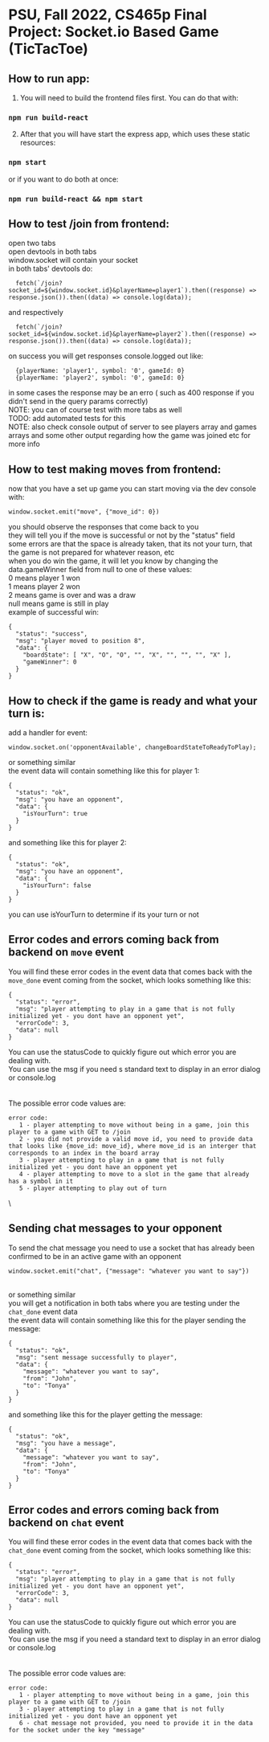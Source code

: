# PSU, Fall 2022, CS465p Final Project: Socket.io Based Game (TicTacToe)

## How to run app:
1. You will need to build the frontend files first.
You can do that with:
### `npm run build-react`

2. After that you will have start the express app, which uses these static resources:
### `npm start`

or if you want to do both at once:

### `npm run build-react && npm start`

## How to test /join from frontend:
open two tabs \
open devtools in both tabs \
window.socket will contain your socket \
in both tabs' devtools do:
```
  fetch(`/join?socket_id=${window.socket.id}&playerName=player1`).then((response) => response.json()).then((data) => console.log(data));
```
and respectively
```
  fetch(`/join?socket_id=${window.socket.id}&playerName=player2`).then((response) => response.json()).then((data) => console.log(data));
```
on success you will get responses console.logged out like:
```
  {playerName: 'player1', symbol: '0', gameId: 0}
  {playerName: 'player2', symbol: '0', gameId: 0}
```
in some cases the response may be an erro ( such as 400 response if you didn't send in the query params correctly) \
NOTE: you can of course test with more tabs as well \
TODO: add automated tests for this \
NOTE: also check console output of server to see players array and games arrays and some other output regarding how the game was joined etc for more info
## How to test making moves from frontend:
now that you have a set up game you can start moving via the dev console with:
```
window.socket.emit("move", {"move_id": 0})
```
you should observe the responses that come back to you \
they will tell you if the move is successful or not by the "status" field \
some errors are that the space is already taken, that its not your turn, that the game is not prepared for whatever reason, etc \
when you do win the game, it will let you know by changing the data.gameWinner field from null to one of these values: \
    0 means player 1 won \
    1 means player 2 won \
    2 means game is over and was a draw \
    null means game is still in play \
example of successful win:
```
{
  "status": "success",
  "msg": "player moved to position 8",
  "data": {
    "boardState": [ "X", "O", "O", "", "X", "", "", "", "X" ],
    "gameWinner": 0
  }
}
```

## How to check if the game is ready and what your turn is:
add a handler for event:
```
window.socket.on('opponentAvailable', changeBoardStateToReadyToPlay);
```
or something similar \
the event data will contain something like this for player 1:
```
{
  "status": "ok",
  "msg": "you have an opponent",
  "data": {
    "isYourTurn": true
  }
}
```
and something like this for player 2:
```
{
  "status": "ok",
  "msg": "you have an opponent",
  "data": {
    "isYourTurn": false
  }
}
```
you can use isYourTurn to determine if its your turn or not

## Error codes and errors coming back from backend on `move` event
You will find these error codes in the event data that comes back with the `move_done` event coming from the socket, which looks something like this:
```
{
  "status": "error",
  "msg": "player attempting to play in a game that is not fully initialized yet - you dont have an opponent yet",
  "errorCode": 3,
  "data": null
}
```
You can use the statusCode to quickly figure out which error you are dealing with.\
You can use the msg if you need s standard text to display in an error dialog or console.log\
\
\
The possible error code values are:
```
error code:
   1 - player attempting to move without being in a game, join this player to a game with GET to /join
   2 - you did not provide a valid move id, you need to provide data that looks like {move_id: move_id}, where move_id is an interger that corresponds to an index in the board array
   3 - player attempting to play in a game that is not fully initialized yet - you dont have an opponent yet
   4 - player attempting to move to a slot in the game that already has a symbol in it
   5 - player attempting to play out of turn
```
\
## Sending chat messages to your opponent
To send the chat message you need to use a socket that has already been confirmed to be in an active game with an opponent
```
window.socket.emit("chat", {"message": "whatever you want to say"})
```
\
or something similar \
you will get a notification in both tabs where you are testing under the `chat_done` event data\
the event data will contain something like this for the player sending the message:
```
{
  "status": "ok",
  "msg": "sent message successfully to player",
  "data": {
    "message": "whatever you want to say",
    "from": "John",
    "to": "Tonya"
  }
}
```
and something like this for the player getting the message:
```
{
  "status": "ok",
  "msg": "you have a message",
  "data": {
    "message": "whatever you want to say",
    "from": "John",
    "to": "Tonya"
  }
}
```
## Error codes and errors coming back from backend on `chat` event
You will find these error codes in the event data that comes back with the `chat_done` event coming from the socket, which looks something like this:
```
{
  "status": "error",
  "msg": "player attempting to play in a game that is not fully initialized yet - you dont have an opponent yet",
  "errorCode": 3,
  "data": null
}
```
You can use the statusCode to quickly figure out which error you are dealing with.\
You can use the msg if you need a standard text to display in an error dialog or console.log\
\
\
The possible error code values are:
```
error code:
   1 - player attempting to move without being in a game, join this player to a game with GET to /join
   3 - player attempting to play in a game that is not fully initialized yet - you dont have an opponent yet
   6 - chat message not provided, you need to provide it in the data for the socket under the key "message"
```
